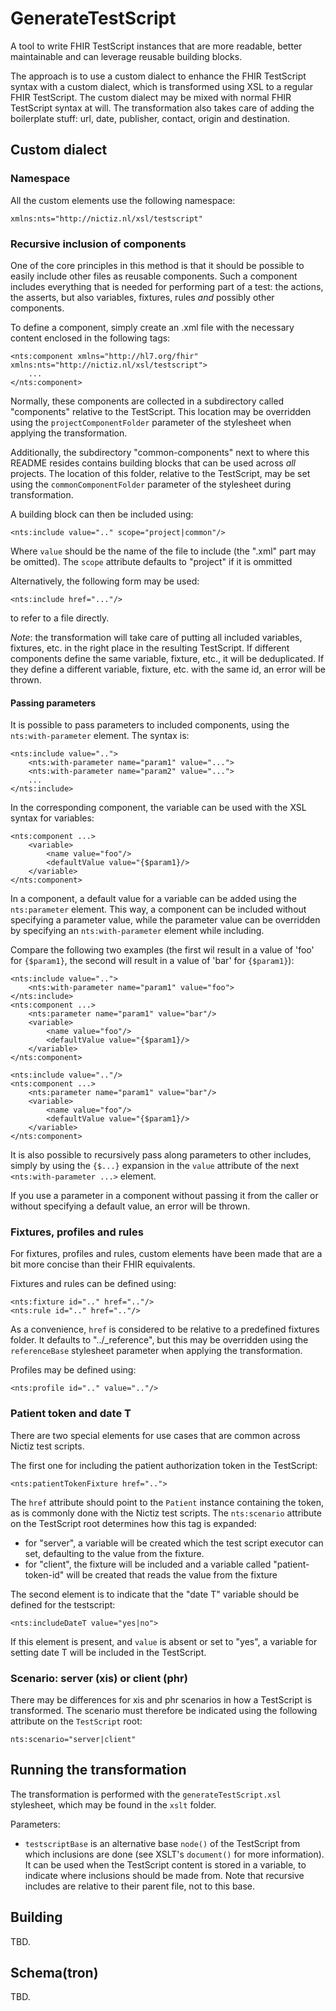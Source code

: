 # GenerateTestScript

A tool to write FHIR TestScript instances that are more readable, better maintainable and can leverage reusable building blocks.

The approach is to use a custom dialect to enhance the FHIR TestScript syntax with a custom dialect, which is transformed using XSL to a regular FHIR TestScript. The custom dialect may be mixed with normal FHIR TestScript syntax at will. The transformation also takes care of adding the boilerplate stuff: url, date, publisher, contact, origin and destination.

## Custom dialect

### Namespace

All the custom elements use the following namespace:

    xmlns:nts="http://nictiz.nl/xsl/testscript"

### Recursive inclusion of components

One of the core principles in this method is that it should be possible to easily include other files as reusable components. Such a component includes everything that is needed for performing part of a test: the actions, the asserts, but also variables, fixtures, rules _and_ possibly other components.

To define a component, simply create an .xml file with the necessary content enclosed in the following tags:

    <nts:component xmlns="http://hl7.org/fhir" xmlns:nts="http://nictiz.nl/xsl/testscript">
        ...
    </nts:component>

Normally, these components are collected in a subdirectory called "components" relative to the TestScript. This location may be overridden using the `projectComponentFolder` parameter of the stylesheet when applying the transformation.

Additionally, the subdirectory "common-components" next to where this README resides contains building blocks that can be used across *all* projects. The location of this folder, relative to the TestScript, may be set using the `commonComponentFolder` parameter of the stylesheet during transformation.

A building block can then be included using:

    <nts:include value=".." scope="project|common"/>

Where `value` should be the name of the file to include (the ".xml" part may be omitted). The `scope` attribute defaults to "project" if it is ommitted

Alternatively, the following form may be used:

    <nts:include href="..."/>

to refer to a file directly.

*Note*: the transformation will take care of putting all included variables, fixtures, etc. in the right place in the resulting TestScript. If different components define the same variable, fixture, etc., it will be deduplicated. If they define a different variable, fixture, etc. with the same id, an error will be thrown.

#### Passing parameters

It is possible to pass parameters to included components, using the `nts:with-parameter` element. The syntax is:

    <nts:include value="..">
        <nts:with-parameter name="param1" value="...">
        <nts:with-parameter name="param2" value="...">
        ...
    </nts:include>

In the corresponding component, the variable can be used with the XSL syntax for variables:

    <nts:component ...>
        <variable>
            <name value="foo"/>
            <defaultValue value="{$param1}/>
        </variable>
    </nts:component>

In a component, a default value for a variable can be added using the `nts:parameter` element. This way, a component can be included without specifying a parameter value, while the parameter value can be overridden by specifying an `nts:with-parameter` element while including. 

Compare the following two examples (the first wil result in a value of 'foo' for `{$param1}`, the second will result in a value of 'bar' for `{$param1}`):

    <nts:include value="..">
        <nts:with-parameter name="param1" value="foo">
    </nts:include>    
    <nts:component ...>
        <nts:parameter name="param1" value="bar"/>    
        <variable>
            <name value="foo"/>
            <defaultValue value="{$param1}/>
        </variable>
    </nts:component>

    <nts:include value=".."/> 
    <nts:component ...>
        <nts:parameter name="param1" value="bar"/>    
        <variable>
            <name value="foo"/>
            <defaultValue value="{$param1}/>
        </variable>
    </nts:component>    

It is also possible to recursively pass along parameters to other includes, simply by using the `{$...}` expansion in the `value` attribute of the next `<nts:with-parameter ...>` element.

If you use a parameter in a component without passing it from the caller or without specifying a default value, an error will be thrown.

### Fixtures, profiles and rules

For fixtures, profiles and rules, custom elements have been made that are a bit more concise than their FHIR equivalents.
  
Fixtures and rules can be defined using:

    <nts:fixture id=".." href=".."/>
    <nts:rule id=".." href=".."/>

As a convenience, `href` is considered to be relative to a predefined fixtures folder. It defaults to "../_reference", but this may be overridden using the `referenceBase` stylesheet parameter when applying the transformation.

Profiles may be defined using:

    <nts:profile id=".." value=".."/>

### Patient token and date T

There are two special elements for use cases that are common across Nictiz test scripts.

The first one for including the patient authorization token in the TestScript:

    <nts:patientTokenFixture href="..">

The `href` attribute should point to the `Patient` instance containing the token, as is commonly done with the Nictiz test scripts. The `nts:scenario` attribute on the TestScript root determines how this tag is expanded:

* for "server", a variable will be created which the test script executor can set, defaulting to the value from the fixture.
* for "client", the fixture will be included and a variable called "patient-token-id" will be created that reads the value from the fixture

The second element is to indicate that the "date T" variable should be defined for the testscript:

    <nts:includeDateT value="yes|no">

If this element is present, and `value` is absent or set to "yes", a variable for setting date T will be included in the TestScript.

### Scenario: server (xis) or client (phr)

There may be differences for xis and phr scenarios in how a TestScript is transformed. The scenario must therefore be indicated using the following attribute on the `TestScript` root:

    nts:scenario="server|client"

## Running the transformation

The transformation is performed with the `generateTestScript.xsl` stylesheet, which may be found in the `xslt` folder.

Parameters:

* `testscriptBase` is an alternative base `node()` of the TestScript from which inclusions are done (see XSLT's `document()` for more information). It can be used when the TestScript content is stored in a variable, to indicate where inclusions should be made from. Note that recursive includes are relative to their parent file, not to this base.

## Building

TBD.

## Schema(tron)

TBD.
